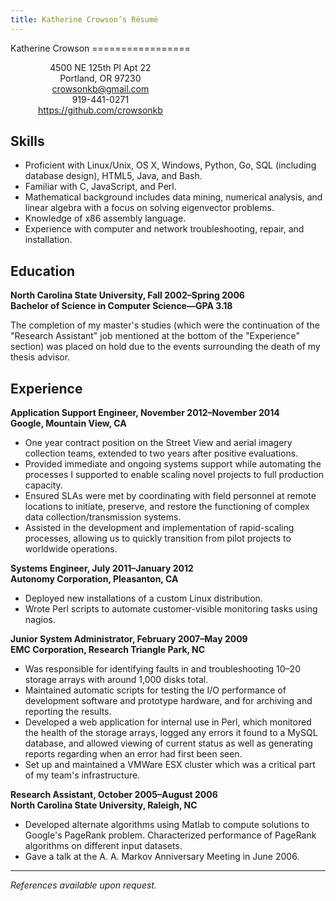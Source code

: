 ```yaml
---
title: Katherine Crowson’s Résumé
---
```


<div style="float: left; text-align: center;">
Katherine Crowson
=================

4500 NE 125th Pl Apt 22  
Portland, OR 97230  
<crowsonkb@gmail.com>  
919-441-0271  
<https://github.com/crowsonkb>
</div><p style="clear: left;"></p>

Skills
------

- Proficient with Linux/Unix, OS X, Windows, Python, Go, SQL (including database design), HTML5, Java, and Bash.
- Familiar with C, JavaScript, and Perl.
- Mathematical background includes data mining, numerical analysis, and linear algebra with a focus on solving eigenvector problems.
- Knowledge of x86 assembly language.
- Experience with computer and network troubleshooting, repair, and installation.

Education
---------

**North Carolina State University, Fall 2002–Spring 2006  
Bachelor of Science in Computer Science—GPA 3.18**

The completion of my master's studies (which were the continuation of the "Research Assistant" job mentioned at the bottom of the "Experience" section) was placed on hold due to the events surrounding the death of my thesis advisor.

Experience
----------

**Application Support Engineer, November 2012–November 2014  
Google, Mountain View, CA**

- One year contract position on the Street View and aerial imagery collection teams, extended to two years after positive evaluations.
- Provided immediate and ongoing systems support while automating the processes I supported to enable scaling novel projects to full production capacity.
- Ensured SLAs were met by coordinating with field personnel at remote locations to initiate, preserve, and restore the functioning of complex data collection/transmission systems.
- Assisted in the development and implementation of rapid-scaling processes, allowing us to quickly transition from pilot projects to worldwide operations.

**Systems Engineer, July 2011–January 2012  
Autonomy Corporation, Pleasanton, CA**

- Deployed new installations of a custom Linux distribution.
- Wrote Perl scripts to automate customer-visible monitoring tasks using nagios.

**Junior System Administrator, February 2007–May 2009  
EMC Corporation, Research Triangle Park, NC**

- Was responsible for identifying faults in and troubleshooting 10–20 storage arrays with around 1,000 disks total.
- Maintained automatic scripts for testing the I/O performance of development software and prototype hardware, and for archiving and reporting the results.
- Developed a web application for internal use in Perl, which monitored the health of the storage arrays, logged any errors it found to a MySQL database, and allowed viewing of current status as well as generating reports regarding when an error had first been seen.
- Set up and maintained a VMWare ESX cluster which was a critical part of my team's infrastructure.

**Research Assistant, October 2005–August 2006  
North Carolina State University, Raleigh, NC**

- Developed alternate algorithms using Matlab to compute solutions to Google's PageRank problem. Characterized performance of PageRank algorithms on different input datasets.
- Gave a talk at the A. A. Markov Anniversary Meeting in June 2006.

---

*References available upon request.*
